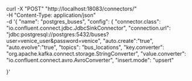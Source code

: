 curl -X "POST" "http://localhost:18083/connectors/" \
 -H "Content-Type: application/json" \
 -d '{
"name": "postgres_buses",
"config": {
"connector.class": "io.confluent.connect.jdbc.JdbcSinkConnector",
"connection.url": "jdbc:postgresql://postgres:5432/buses?user=venice_user&password=venice",
"auto.create":"true",
"auto.evolve":"true",
"topics": "bus_locations",
"key.converter": "org.apache.kafka.connect.storage.StringConverter",
"value.converter": "io.confluent.connect.avro.AvroConverter",
"insert.mode": "upsert"

}'
